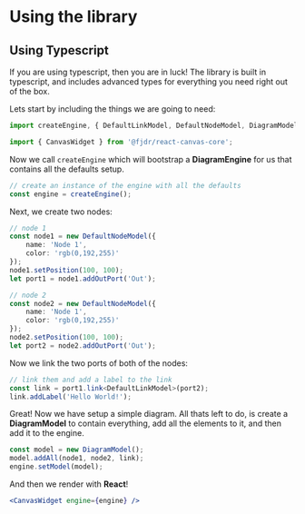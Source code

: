# Using the library

## Using Typescript

If you are using typescript, then you are in luck! The library is built in typescript, and includes advanced types for everything you need right out of the box.

Lets start by including the things we are going to need:

```typescript
import createEngine, { DefaultLinkModel, DefaultNodeModel, DiagramModel } from '@fjdr/react-diagrams';

import { CanvasWidget } from '@fjdr/react-canvas-core';
```

Now we call `createEngine` which will bootstrap a **DiagramEngine** for us that contains all the defaults setup.

```typescript
// create an instance of the engine with all the defaults
const engine = createEngine();
```

Next, we create two nodes:

```typescript
// node 1
const node1 = new DefaultNodeModel({
	name: 'Node 1',
	color: 'rgb(0,192,255)'
});
node1.setPosition(100, 100);
let port1 = node1.addOutPort('Out');

// node 2
const node2 = new DefaultNodeModel({
	name: 'Node 1',
	color: 'rgb(0,192,255)'
});
node2.setPosition(100, 100);
let port2 = node2.addOutPort('Out');
```

Now we link the two ports of both of the nodes:

```typescript
// link them and add a label to the link
const link = port1.link<DefaultLinkModel>(port2);
link.addLabel('Hello World!');
```

Great! Now we have setup a simple diagram. All thats left to do, is create a **DiagramModel** to contain everything, add all the elements to it, and then add it to the engine.

```typescript
const model = new DiagramModel();
model.addAll(node1, node2, link);
engine.setModel(model);
```

And then we render with **React**!

```jsx
<CanvasWidget engine={engine} />
```
